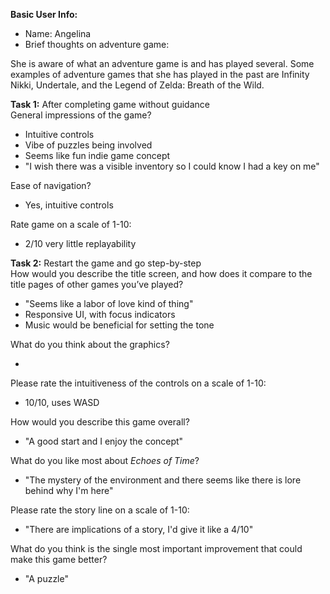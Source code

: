 **Basic User Info:**

- Name: Angelina  
- Brief thoughts on adventure game:

She is aware of what an adventure game is and has played several. Some examples of adventure games that she has played in the past are Infinity Nikki, Undertale, and the Legend of Zelda: Breath of the Wild.

**Task 1:** After completing game without guidance  
General impressions of the game?

- Intuitive controls  
- Vibe of puzzles being involved  
- Seems like fun indie game concept  
- "I wish there was a visible inventory so I could know I had a key on me"

Ease of navigation?

- Yes, intuitive controls

Rate game on a scale of 1-10:

- 2/10 very little replayability

**Task 2:** Restart the game and go step-by-step  
How would you describe the title screen, and how does it compare to the title pages of other games you’ve played?

- "Seems like a labor of love kind of thing"  
- Responsive UI, with focus indicators  
- Music would be beneficial for setting the tone

What do you think about the graphics?

- 

Please rate the intuitiveness of the controls on a scale of 1-10:

- 10/10, uses WASD 

How would you describe this game overall?

- "A good start and I enjoy the concept"

What do you like most about *Echoes of Time*?

- "The mystery of the environment and there seems like there is lore behind why I'm here"

Please rate the story line on a scale of 1-10:

- "There are implications of a story, I'd give it like a 4/10"

What do you think is the single most important improvement that could make this game better?

- "A puzzle"